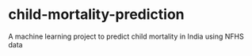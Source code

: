 # child-mortality-prediction
A machine learning project to predict child mortality in India using NFHS data
